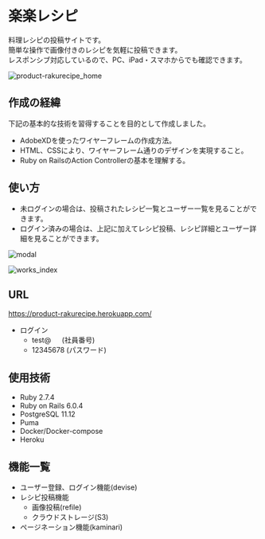 # 楽楽レシピ
料理レシピの投稿サイトです。  
簡単な操作で画像付きのレシピを気軽に投稿できます。  
レスポンシブ対応しているので、PC、iPad・スマホからでも確認できます。

![product-rakurecipe_home](https://user-images.githubusercontent.com/78526536/128114093-84301c21-1698-4c54-ab30-232fd1245bd8.png)

## 作成の経緯
下記の基本的な技術を習得することを目的として作成しました。
- AdobeXDを使ったワイヤーフレームの作成方法。
- HTML、CSSにより、ワイヤーフレーム通りのデザインを実現すること。
- Ruby on RailsのAction Controllerの基本を理解する。

## 使い方
- 未ログインの場合は、投稿されたレシピ一覧とユーザー一覧を見ることができます。
- ログイン済みの場合は、上記に加えてレシピ投稿、レシピ詳細とユーザー詳細を見ることができます。


![modal](https://user-images.githubusercontent.com/78526536/128116385-723be946-f62c-4c21-9748-70fa751eb871.png)

![works_index](https://user-images.githubusercontent.com/78526536/128116427-ea8efe1b-eaec-494a-b89f-a7427cee8622.png)

## URL
https://product-rakurecipe.herokuapp.com/

 - ログイン
    - test@ &ensp;&ensp; (社員番号)
    - 12345678 (パスワード)

## 使用技術
- Ruby 2.7.4
- Ruby on Rails 6.0.4
- PostgreSQL 11.12
- Puma
- Docker/Docker-compose
- Heroku

## 機能一覧
- ユーザー登録、ログイン機能(devise)
- レシピ投稿機能
  - 画像投稿(refile)
  - クラウドストレージ(S3)
- ページネーション機能(kaminari)
